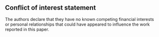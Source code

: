 ## Conflict of interest statement

The authors declare that they have no known competing financial interests or personal relationships that could have appeared to influence the work reported in this paper.
